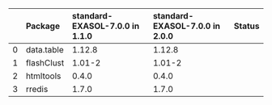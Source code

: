 |    | Package    | standard-EXASOL-7.0.0 in 1.1.0   | standard-EXASOL-7.0.0 in 2.0.0   | Status   |
|---:|:-----------|:------------|:------------|:---------|
|  0 | data.table | 1.12.8      | 1.12.8      |          |
|  1 | flashClust | 1.01-2      | 1.01-2      |          |
|  2 | htmltools  | 0.4.0       | 0.4.0       |          |
|  3 | rredis     | 1.7.0       | 1.7.0       |          |
